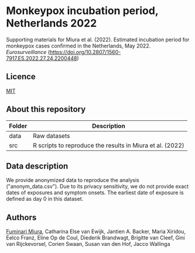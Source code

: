 # Monkeypox incubation period, Netherlands 2022
Supporting materials for Miura et al. (2022). Estimated incubation period for monkeypox cases confirmed in the Netherlands, May 2022. _Eurosurveillance_ (https://doi.org/10.2807/1560-7917.ES.2022.27.24.2200448)

## Licence
[MIT](https://github.com/fmiura/MpxInc_2022/blob/main/LICENSE)

## About this repository
| Folder    | Description |
|-----------|------------------------------------------------------|
| data      | Raw datasets |
| src       | R scripts to reproduce the results in Miura et al. (2022) |

## Data description
We provide anonymized data to reproduce the analysis ("anonym_data.csv"). Due to its privacy sensitivity, we do not provide exact dates of exposures and symptom onsets. The earliest date of exposure is defined as day 0 in this dataset. 

## Authors
[Fuminari Miura](https://github.com/fmiura), Catharina Else van Ewijk, Jantien A. Backer, Maria Xiridou, Eelco Franz, Eline Op de Coul, Diederik Brandwagt, Brigitte van Cleef, Gini van Rijckevorsel, Corien Swaan, Susan van den Hof, Jacco Wallinga
